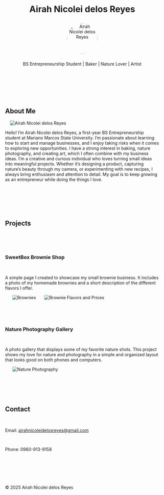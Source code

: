 <!DOCTYPE html>
<html lang="en">
<head>
  <meta charset="UTF-8" />
  <meta name="viewport" content="width=device-width, initial-scale=1.0"/>
  <title>Airah Nicolei delos Reyes - Portfolio</title>
  <style>
    body {
      font-family: 'Segoe UI', sans-serif;
      margin: 0;
      padding: 0;
      background-color:#BCAAA4; /* warm minimal background */
      color: #2e2e2e;
    }

    header {
      background-color: #E0E0E0;
      padding: 20px;
      text-align: center;
      border-bottom: 2px solid #eaeaea;
    }

    h1 {
      margin: 0;
      font-size: 2em;
      color: #333333;
    }

    h2 {
      color: #444;
    }

    section {
      padding: 20px;
      background-color: #ffffff;
      margin: 20px auto;
      max-width: 900px;
      border-radius: 10px;
      box-shadow: 0 4px 10px rgba(0, 0, 0, 0.05);
    }

    img {
      max-width: 100%;
      height: auto;
      border-radius: 8px;
      display: block;
      margin: 0 auto 15px;
    }

    .project {
      margin-bottom: 30px;
    }

    .project img {
      max-width: 300px;
      border: 1px solid #ddd;
      background-color: #f8f8f8;
    }

    footer {
      text-align: center;
      padding: 15px;
      background-color: #fafafa;
      font-size: 0.9em;
      color: #777;
      border-top: 1px solid #eee;
    }

    a {
      color: #3083dc;
      text-decoration: none;
    }

    a:hover {
      text-decoration: underline;
    }

    @media (max-width: 768px) {
      section {
        margin: 10px;
        padding: 15px;
      }
      .project img {
        max-width: 100%;
      }
    }
  </style>
</head>
<body>

  <header>
    <h1>Airah Nicolei delos Reyes</h1>
    <img src="avatar.jpg" alt="Airah Nicolei delos Reyes" style="width: 100px; height: 100px; border-radius: 50%; object-fit: cover; margin: 10px 0;">
    <p>BS Entrepreneurship Student | Baker | Nature Lover | Artist</p>
</header>

  <section id="about">
    <h2>About Me</h2>
    <img src="Avatar_.jpg" alt="Airah Nicolei delos Reyes">
    <p>Hello! I’m Airah Nicolei delos Reyes, a first-year BS Entrepreneurship student at Mariano Marcos State University. I’m passionate about learning how to start and manage businesses, and I enjoy taking risks when it comes to exploring new opportunities. I have a strong interest in baking, nature photography, and creating art, which I often combine with my business ideas. I’m a creative and curious individual who loves turning small ideas into meaningful projects. Whether it’s designing a product, capturing nature’s beauty through my camera, or experimenting with new recipes, I always bring enthusiasm and attention to detail. My goal is to keep growing as an entrepreneur while doing the things I love.</p>
  </section>

  <section id="projects">
    <h2>Projects</h2>

    <div class="project">
      <h3>SweetBox Brownie Shop</h3>
      <p>A simple page I created to showcase my small brownie business. It includes a photo of my homemade brownies and a short description of the different flavors I offer.</p>
      <img src="Brownies.jpg" alt="Brownies">
      <img src="Brownie_flavors.jpg" alt="Brownie Flavors and Prices">
    </div>

    <div class="project">
      <h3>Nature Photography Gallery</h3>
      <p>A photo gallery that displays some of my favorite nature shots. This project shows my love for nature and photography in a simple and organized layout that looks good on both phones and computers.</p>
      <img src="Nature.jpg" alt="Nature Photography">
    </div>
  </section>

  <section id="contact">
    <h2>Contact</h2>
    <p>Email: <a href="mailto:airahnicoleidelosreyes@gmail.com">airahnicoleidelosreyes@gmail.com</a></p>
    <p>Phone: 0960-913-9158</p>
  </section>

  <footer>
    <p>&copy; 2025 Airah Nicolei delos Reyes</p>
  </footer>

</body>
</html>
